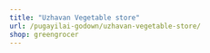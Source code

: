 ```yaml
---
title: "Uzhavan Vegetable store"
url: /pugayilai-godown/uzhavan-vegetable-store/
shop: greengrocer
---
```

